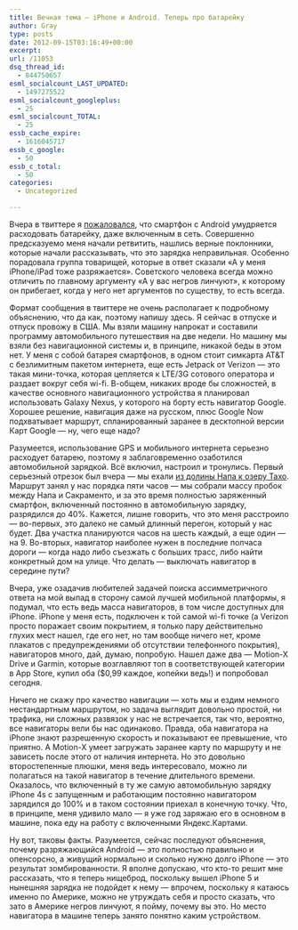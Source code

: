 ```yaml
---
title: Вечная тема — iPhone и Android. Теперь про батарейку
author: Gray
type: posts
date: 2012-09-15T03:16:49+00:00
excerpt:
url: /11053
dsq_thread_id:
  - 844750657
esml_socialcount_LAST_UPDATED:
  - 1497275522
esml_socialcount_googleplus:
  - 25
esml_socialcount_TOTAL:
  - 25
essb_cache_expire:
  - 1616045717
essb_c_google:
  - 50
essb_c_total:
  - 50
categories:
  - Uncategorized

---
```








Вчера в твиттере я [пожаловался][1], что смартфон с Android умудряется расходовать батарейку, даже включенным в сеть. Совершенно предсказуемо меня начали ретвитить, нашлись верные поклонники, которые начали рассказывать, что это зарядка неправильная. Особенно порадовала группа товарищей, которые в ответ сказали &#171;А у меня iPhone/iPad тоже разряжается&#187;. Советского человека всегда можно отличить по главному аргументу &#171;А у вас негров линчуют&#187;, к которому он прибегает, когда у него нет аргументов по существу, то есть всегда. 

Формат сообщения в твиттере не очень располагает к подробному объяснению, что да как, поэтому напишу здесь. Я сейчас в отпуске и отпуск провожу в США. Мы взяли машину напрокат и составили программу автомобильного путешествия на две недели. Но машину мы взяли без навигационной системы и, в принципе, никакой беды в этом нет. У меня с собой батарея смартфонов, в одном стоит симкарта AT&T с безлимитным пакетом интернета, еще есть Jetpack от Verizon — это такая мини-точка, которая цепляется к LTE/3G сотового оператора и раздает вокруг себя wi-fi. В-общем, никаких вроде бы сложностей, в качестве основного навигационного устройства я планировал использовать Galaxy Nexus, у которого на борту есть навигатор Google. Хорошее решение, навигация даже на русском, плюс Google Now подхватывает маршрут, спланированный заранее в десктопной версии Карт Google — ну, чего еще надо? 

Разумеется, использование GPS и мобильного интернета серьезно расходует батарею, поэтому я заблаговременно озаботился автомобильной зарядкой. Всё включил, настроил и тронулись. Первый серьезный отрезок был вчера — мы ехали [из долины Напа к озеру Тахо][2]. Маршрут занял у нас порядка пяти часов — мы собрали массу пробок между Напа и Сакраменто, и за это время полностью заряженный смартфон, включенный постоянно в автомобильную зарядку, разрядился до 40%. Кажется, лишне говорить, что это меня расстроило — во-первых, это далеко не самый длинный перегон, который у нас будет. Два участка планируются часов на шесть каждый, а еще один — на 9. Во-вторых, навигатор наиболее нужен в последние полчаса дороги — когда надо либо съезжать с больших трасс, либо найти конкретный дом на улице. Что делать — выключать навигатор в середине пути? 

Вчера, уже озадачив любителей задачей поиска ассимметричного ответа на мой выпад в сторону самой лучшей мобильной платформы, я подумал, что есть ведь масса навигаторов, в том числе доступных для iPhone. iPhone у меня есть, подключен к той самой wi-fi точке (а Verizon просто поражает своим покрытием, я только пару действительно глухих мест нашел, где его нет, но там вообще ничего нет, кроме плакатов с предупреждениями об отсутствии телефонного покрытия), навигаторов много, дай, думаю, попробую. Нашел даже два — Motion-X Drive и Garmin, которые возглавляют топ в соответствующей категории в App Store, купил оба ($0,99 каждое, копейки ведь!) и попробовал сегодня. 

Ничего не скажу про качество навигации — хоть мы и ездим немного нестандартным маршрутом, но задача выглядит довольно простой, ни трафика, ни сложных развязок у нас не встречается, так что, вероятно, все навигаторы вели бы нас одинаково. Правда, оба навигатора на iPhonе знают разрешенную скорость и показывают ее превышение, что приятно. А Motion-X умеет загружать заранее карту по маршруту и не зависеть после этого от наличия интернета. Но это довольно второстепенные плюшки, меня ведь интересовало, можно ли полагаться на такой навигатор в течение длительного времени. Оказалось, что включенный в ту же самую автомобильную зарядку iPhone 4s с запущенным и работающим постоянно навигатором зарядился до 100% и в таком состоянии приехал в конечную точку. Что, в принципе, меня удивило мало — я уже год заряжаю его в основном в машине, пока еду на работу с включенными Яндекс.Картами. 

Ну вот, таковы факты. Разумеется, сейчас последуют объяснения, почему разряжающийся Android — это полностью правильно и опенсорсно, а живущий нормально и сколько нужно долго iPhone — это результат зомбированности. Я вполне допускаю, что кто-то решит мне рассказать, что я теперь нищеброд, поскольку вышел iPhone 5 и нынешняя зарядка не подойдет к нему — впрочем, поскольку я катаюсь именно по Америке, можно не утруждать себя и просто сказать, что зато в Америке негров линчуют, я пойму, почему вы это. Но место навигатора в машине теперь занято понятно каким устройством. 

 [1]: https://twitter.com/gray_ru/status/246472451536596992
 [2]: https://maps.google.com/maps?saddr=Yountville&daddr=South+Lake+Tahoe,+CA&hl=en&sll=38.356315,-122.195088&sspn=0.35268,0.568542&geocode=FSr2SQIdFey0-Cl9GglATVWEgDFMHpgDggjM3Q%3BFfkSUgIdJC_Z-CnhT6XuiYWZgDGOkSP7Ri8b3Q&oq=South+Lake+Taho&t=w&mra=ls&z=8